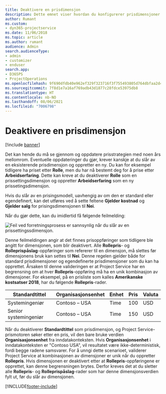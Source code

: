 ```yaml
---
title: Deaktivere en prisdimensjon
description: Dette emnet viser hvordan du konfigurerer prisdimensjoner i Project Service- løsningen.
author: Rumant
ms.custom:
- dyn365-projectservice
ms.date: 11/06/2018
ms.topic: article
ms.author: rumant
audience: Admin
search.audienceType:
- admin
- customizer
- enduser
search.app:
- D365PS
- ProjectOperations
ms.openlocfilehash: 9f690dfdb40e962ef329f323716f3f755493805d764dbfaa2d4f9d042231cee7
ms.sourcegitcommit: 7f8d1e7a16af769adb43d1877c28fdce53975db8
ms.translationtype: HT
ms.contentlocale: nb-NO
ms.lasthandoff: 08/06/2021
ms.locfileid: "7006798"
---
```

# <a name="turn-off-a-pricing-dimension"></a>Deaktivere en prisdimensjon

[!include [banner](../includes/psa-now-project-operations.md)]

Det kan hende du må se gjennom og oppdatere prisstrategien med noen års mellomrom. Eventuelle oppdateringer du gjør, krever kanskje at du slår av en eksisterende prisdimensjon og oppretter en ny. Du kan for eksempel tidligere ha priset etter **Rolle**, men du har nå bestemt deg for å prise etter **Arbeidserfaring**. Dette kan kreve at du deaktiverer **Rolle** som en prissettingsdimensjon og oppretter **Arbeidserfaring** som en ny prissetingsdimensjon. 

Hvis du slår av en prisingsmodell, uavhengig av om den er standard eller egendefinert, kan det utføres ved å sette feltene **Gjelder kostnad** og **Gjelder salg** for prisingsdimensjonen til **Nei**.

Når du gjør dette, kan du imidlertid få følgende feilmelding:

![Feil ved forretningsprosess er sannsynlig når du slår av en prissettingssdimensjon.](media/Business-Process-Error.png)


Denne feilmeldingen angir at det finnes prisoppføringer som tidligere ble angitt for dimensjonen, som blir deaktivert. Alle **Rollepris**- og **Rolleprispåslag**-oppføringer som refererer til en dimensjon, må slettes før dimensjonens bruk kan settes til **Nei**. Denne regelen gjelder både for standard prisdimensjoner og egendefinerte prisdimensjoner som du kan ha opprettet. Årsaken til denne valideringen er at Project Service har en begrensning om at hver **Rollepris**-oppføring må ha en unik kombinasjon av dimensjoner. For eksempel, på en prisliste som kalles **Amerikanske kostsatser 2018**, har du følgende **Rollepris**-rader. 

| Standardtittel         | Organisasjonsenhet    |Enhet   |Pris  |Valuta  |
| -----------------------|-------------|-------|-------|----------|
| Systemingeniør|Contoso – USA|Time| 100|USD|
| Senior systemingeniør|Contoso – USA|Time| 150| USD|


Når du deaktiverer **Standardtittel** som prisdimensjon, og Project Service-prismotoren søker etter en pris, vil den bare bruke verdien **Organisasjonsenhet** fra inndatakonteksten. Hvis **Organisasjonsenhet** i inndatakonteksten er "Contoso USA", vil resultatet være ikke-deterministisk, fordi begge radene samsvarer. For å unngi dette scenarioet, validerer Project Service at kombinasjonen av dimensjoner er unik når du oppretter **Rollepris**. Hvis dimensjonen er deaktivert etter at **Rollepris**-oppføringene er opprettet, kan denne begrensningen brytes. Derfor kreves det at du sletter alle **Rollepris**- og **Rolleprispåslag**-rader som har denne dimensjonsverdien fylt ut, før du slår av dimensjonen.



[!INCLUDE[footer-include](../includes/footer-banner.md)]